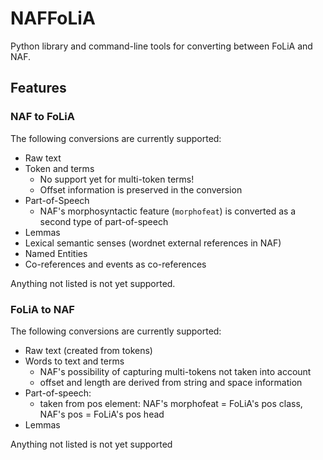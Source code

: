 # NAFFoLiA

Python library and command-line tools for converting between FoLiA and NAF.

## Features

### NAF to FoLiA

The following conversions are currently supported:

 * Raw text
 * Token and terms 
   * No support yet for multi-token terms!
   * Offset information is preserved in the conversion
 * Part-of-Speech
   * NAF's morphosyntactic feature (``morphofeat``) is converted as a second type of part-of-speech
 * Lemmas
 * Lexical semantic senses (wordnet external references in NAF)
 * Named Entities
 * Co-references and events as co-references

Anything not listed is not yet supported.

### FoLiA to NAF

The following conversions are currently supported:

 * Raw text (created from tokens)
 * Words to text and terms
    * NAF's possibility of capturing multi-tokens not taken into account
    * offset and length are derived from string and space information
  * Part-of-speech:
    * taken from pos element: NAF's morphofeat = FoLiA's pos class, NAF's pos = FoLiA's pos head
  * Lemmas

  
Anything not listed is not yet supported

